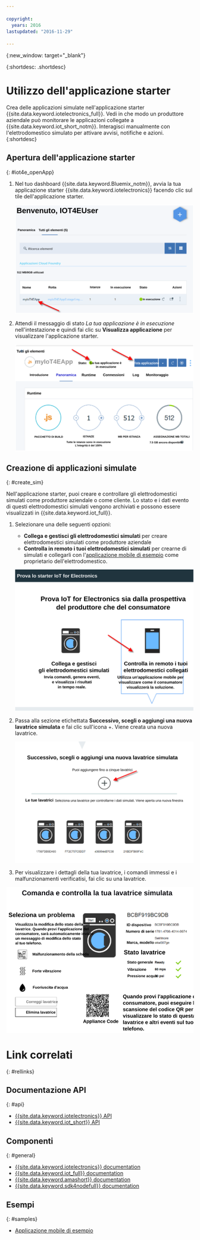 ```yaml
---

copyright:
  years: 2016
lastupdated: "2016-11-29"

---
```


{:new_window: target="\_blank"}

{:shortdesc: .shortdesc}


# Utilizzo dell'applicazione starter
Crea delle applicazioni simulate nell'applicazione starter {{site.data.keyword.iotelectronics_full}}. Vedi in che modo un produttore aziendale può monitorare le applicazioni collegate a {{site.data.keyword.iot_short_notm}}. Interagisci manualmente con l'elettrodomestico simulato per attivare avvisi, notifiche e azioni.
{:shortdesc}


## Apertura dell'applicazione starter
{: #iot4e_openApp}

1. Nel tuo dashboard {{site.data.keyword.Bluemix_notm}}, avvia la tua applicazione starter {{site.data.keyword.iotelectronics}} facendo clic sul tile dell'applicazione starter.

    ![{{site.data.keyword.iotelectronics}} nel dashboard.](images/IoT4E_bm_dashboard.svg "{{site.data.keyword.iotelectronics}} nel dashboard")

2. Attendi il messaggio di stato *La tua applicazione è in esecuzione* nell'intestazione e quindi fai clic su **Visualizza applicazione** per visualizzare l'applicazione starter.  

    ![{{site.data.keyword.iotelectronics}} visualizza applicazione.](images/IoT4E_view_app.svg "{{site.data.keyword.iotelectronics}} visualizza applicazione")

## Creazione di applicazioni simulate
{: #create_sim}

Nell'applicazione starter, puoi creare e controllare gli elettrodomestici simulati come produttore aziendale o come cliente. Lo stato e i dati evento di questi elettrodomestici simulati vengono archiviati e possono essere visualizzati in {{site.data.keyword.iot_full}}.

1. Selezionare una delle seguenti opzioni:
    - **Collega e gestisci gli elettrodomestici simulati** per creare elettrodomestici simulati come produttore aziendale
    - **Controlla in remoto i tuoi elettrodomestici simulati** per crearne di simulati e collegarli con l'[applicazione mobile di esempio](iotelectronics_config_mobile.html) come proprietario dell'elettrodomestico.

    ![{{site.data.keyword.iotelectronics}} prova lo starter](images/IoT4E_remotely_option.svg "{{site.data.keyword.iotelectronics}} prova lo starter")

2. Passa alla sezione etichettata **Successivo, scegli o aggiungi una nuova lavatrice simulata** e fai clic sull'icona +. Viene creata una nuova lavatrice.

    ![Aggiunta di una lavatrice.](images/IoT4E_add_washer.svg "Aggiunta di una lavatrice")

3. Per visualizzare i dettagli della tua lavatrice, i comandi immessi e i malfunzionamenti verificatisi, fai clic su una lavatrice.

  ![Dettagli stato lavatrice.](images/IoT4E_washer_control.svg "Dettagli stato lavatrice")


# Link correlati
{: #rellinks}

## Documentazione API
{: #api}
* [{{site.data.keyword.iotelectronics}} API](http://ibmiotforelectronics.mybluemix.net/public/iot4eregistrationapi.html)
* [{{site.data.keyword.iot_short}} API](https://developer.ibm.com/iotfoundation/recipes/api-documentation/)


## Componenti
{: #general}

* [{{site.data.keyword.iotelectronics}} documentation](iotelectronics_overview.html)
* [{{site.data.keyword.iot_full}} documentation](https://console.ng.bluemix.net/docs/services/IoT/index.html)
*  [{{site.data.keyword.amashort}} documentation](https://console.ng.bluemix.net/docs/services/mobileaccess/overview.html)
* [{{site.data.keyword.sdk4nodefull}} documentation](https://console.ng.bluemix.net/docs/runtimes/nodejs/index.html#nodejs_runtime)

## Esempi
{: #samples}
* [Applicazione mobile di esempio](https://console.ng.bluemix.net/docs/starters/IotElectronics/iotelectronics_config_mobile.html)
